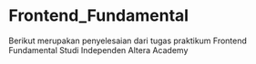 # Frontend_Fundamental

Berikut merupakan penyelesaian dari tugas praktikum Frontend Fundamental Studi Independen Altera Academy
